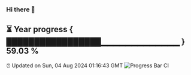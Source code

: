 ### Hi there 👋
⏳ Year progress { █████████████████▁▁▁▁▁▁▁▁▁▁▁▁▁ } 59.03 %
---
⏰ Updated on Sun, 04 Aug 2024 01:16:43 GMT
![Progress Bar CI](https://github.com/liununu/liununu/workflows/Progress%20Bar%20CI/badge.svg)
